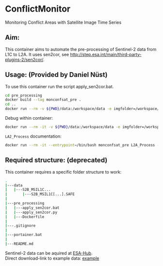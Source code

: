 # ConflictMonitor
Monitoring Conflict Areas with Satellite Image Time Series

## Aim:
This container aims to automate the pre-processing of Sentinel-2 data from L1C to L2A.
 It uses sen2cor, see http://step.esa.int/main/third-party-plugins-2/sen2cor/.
 
## Usage: (Provided by Daniel Nüst)
To use this container run the script apply_sen2cor.bat.

 ```bash
cd pre_processing
docker build --tag monconfsat_pre .
cd ..
docker run --rm -v ${PWD}/data:/workspace/data -e imgfolder=/workspace/data monconfsat_pre
```
 Debug within container:
 ```bash
docker run --rm -it -v ${PWD}/data:/workspace/data -e imgfolder=/workspace/data --entrypoint=/bin/bash monconfsat_pre
```
 `LA2_Process` documentation:
 ```bash
docker run --rm -it --entrypoint=/bin/bash monconfsat_pre L2A_Process --help
```
 ## Required structure: (deprecated)
This container requires a specific folder structure to work:
 ```bash
.
|---data
|   |---S2B_MSIL1C...
|       |---S2B_MSIL1C[...].SAFE
|
|---pre_processing
|   |---apply_sen2cor.bat
|   |---apply_sen2cor.py
|   |---Dockerfile
|
|---.gitignore
|
|---portainer.bat
|
|---README.md
```          
 
Sentinel-2 data can be aquired at [ESA-Hub](https://scihub.copernicus.eu/dhus/#/home). <br>
Direct download-link to example data: [example](https://scihub.copernicus.eu/dhus/odata/v1/Products('eff34131-ccbf-4c5e-a3d6-7caa320445d8')/$value)       
